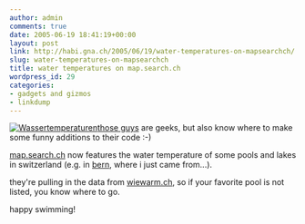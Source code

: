 ```yaml
---
author: admin
comments: true
date: 2005-06-19 18:41:19+00:00
layout: post
link: http://habi.gna.ch/2005/06/19/water-temperatures-on-mapsearchch/
slug: water-temperatures-on-mapsearchch
title: water temperatures on map.search.ch
wordpress_id: 29
categories:
- gadgets and gizmos
- linkdump
---
```



[![Wassertemperaturen](http://habi.gna.ch/blog/images/wassertemperaturen-tm.jpg)](http://habi.gna.ch/blog/images/wassertemperaturen.jpg)[those guys](http://about.search.ch/) are geeks, but also know where to make some funny additions to their code :-)



[map.search.ch](http://map.search.ch/) now features the water temperature of some pools and lakes in switzerland (e.g. in [bern](http://map.search.ch/bern?x=16&y=550&z=512), where i just came from...).
  
they're pulling in the data from [wiewarm.ch](http://wiewarm.ch/), so if your favorite pool is not listed, you know where to go.
  
happy swimming!

